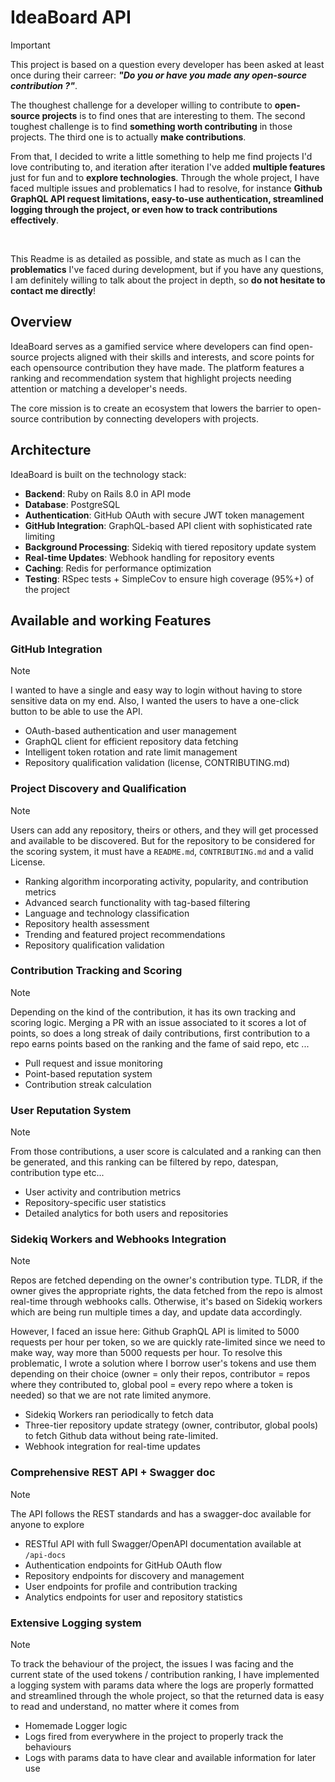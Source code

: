 # IdeaBoard API

> [!IMPORTANT]
> This project is based on a question every developer has been asked at least once during their carreer: ***"Do you or have you made any open-source contribution ?"***.
>
> The thoughest challenge for a developer willing to contribute to **open-source projects** is to find ones that are interesting to them. The second toughest challenge is to find **something worth contributing** in those projects. The third one is to actually **make contributions**.
> 
> From that, I decided to write a little something to help me find projects I'd love contributing to, and iteration after iteration I've added **multiple features** just for fun and to **explore technologies**.
> Through the whole project, I have faced multiple issues and problematics I had to resolve, for instance **Github GraphQL API request limitations, easy-to-use authentication, streamlined logging through the project, or even how to track contributions effectively**.
>
> <br/>
> 
> This Readme is as detailed as possible, and state as much as I can the **problematics** I've faced during development, but if you have any questions, I am definitely willing to talk about the project in depth, so **do not hesitate to contact me directly**!

## Overview

IdeaBoard serves as a gamified service where developers can find open-source projects aligned with their skills and interests, and score points for each opensource contribution they have made. The platform features a ranking and recommendation system that highlight projects needing attention or matching a developer's needs.

The core mission is to create an ecosystem that lowers the barrier to open-source contribution by connecting developers with projects.

## Architecture

IdeaBoard is built on the technology stack:

- **Backend**: Ruby on Rails 8.0 in API mode
- **Database**: PostgreSQL
- **Authentication**: GitHub OAuth with secure JWT token management
- **GitHub Integration**: GraphQL-based API client with sophisticated rate limiting
- **Background Processing**: Sidekiq with tiered repository update system
- **Real-time Updates**: Webhook handling for repository events
- **Caching**: Redis for performance optimization
- **Testing**: RSpec tests + SimpleCov to ensure high coverage (95%+) of the project


## Available and working Features

### GitHub Integration
> [!NOTE]
> I wanted to have a single and easy way to login without having to store sensitive data on my end. Also, I wanted the users to have a one-click button to be able to use the API.

- OAuth-based authentication and user management
- GraphQL client for efficient repository data fetching
- Intelligent token rotation and rate limit management
- Repository qualification validation (license, CONTRIBUTING.md)

### Project Discovery and Qualification
 > [!NOTE]
> Users can add any repository, theirs or others, and they will get processed and available to be discovered. But for the repository to be considered for the scoring system, it must have a `README.md`, `CONTRIBUTING.md` and a valid License.
 
- Ranking algorithm incorporating activity, popularity, and contribution metrics
- Advanced search functionality with tag-based filtering
- Language and technology classification
- Repository health assessment
- Trending and featured project recommendations
- Repository qualification validation

### Contribution Tracking and Scoring
> [!NOTE]
> Depending on the kind of the contribution, it has its own tracking and scoring logic. Merging a PR with an issue associated to it scores a lot of points, so does a long streak of daily contributions, first contribution to a repo earns points based on the ranking and the fame of said repo, etc ...

- Pull request and issue monitoring
- Point-based reputation system
- Contribution streak calculation

### User Reputation System
> [!NOTE]
> From those contributions, a user score is calculated and a ranking can then be generated, and this ranking can be filtered by repo, datespan, contribution type etc...

- User activity and contribution metrics
- Repository-specific user statistics
- Detailed analytics for both users and repositories

### Sidekiq Workers and Webhooks Integration
> [!NOTE]
> Repos are fetched depending on the owner's contribution type. TLDR, if the owner gives the appropriate rights, the data fetched from the repo is almost real-time through webhooks calls. Otherwise, it's based on Sidekiq workers which are being run multiple times a day, and update data accordingly.
>
>However, I faced an issue here: Github GraphQL API is limited to 5000 requests per hour per token, so we are quickly rate-limited since we need to make way, way more than 5000 requests per hour. To resolve this problematic, I wrote a solution where I borrow user's tokens and use them depending on their choice (owner = only their repos, contributor = repos where they contributed to, global pool = every repo where a token is needed) so that we are not rate limited anymore.

- Sidekiq Workers ran periodically to fetch data
- Three-tier repository update strategy (owner, contributor, global pools) to fetch Github data without being rate-limited.
- Webhook integration for real-time updates

### Comprehensive REST API + Swagger doc
> [!NOTE]
> The API follows the REST standards and has a swagger-doc available for anyone to explore

- RESTful API with full Swagger/OpenAPI documentation available at `/api-docs`
- Authentication endpoints for GitHub OAuth flow
- Repository endpoints for discovery and management
- User endpoints for profile and contribution tracking
- Analytics endpoints for user and repository statistics

### Extensive Logging system
> [!NOTE]
> To track the behaviour of the project, the issues I was facing and the current state of the used tokens / contribution ranking, I have implemented a logging system with params data where the logs are properly formatted and streamlined through the whole project, so that the returned data is easy to read and understand, no matter where it comes from

- Homemade Logger logic
- Logs fired from everywhere in the project to properly track the behaviours
- Logs with params data to have clear and available information for later use
